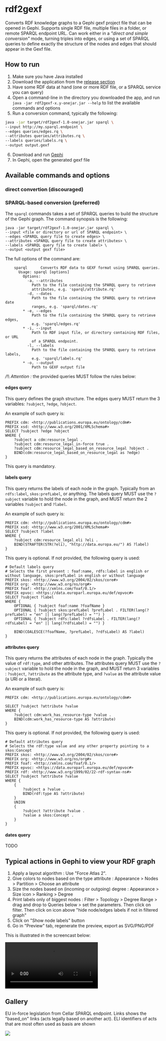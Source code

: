 # rdf2gexf

Converts RDF knowledge graphs to a Gephi gexf project file that can be opened in Gephi. Supports single RDF file, multiple files in a folder, or remote SPARQL endpoint URL. Can work either in a _"direct and simple conversion"_ mode, turning triples into edges, or using a set of SPARQL queries to define exactly the structure of the nodes and edges that should appear in the Gexf file.

## How to run

1. Make sure you have Java installed
2. Download the application from the [release section](https://github.com/sparna-git/rdf2gexf/releases)
3. Have some RDF data at hand (one or more RDF file, or a SPARQL service you can query)
4. Open a command-line in the directory you downloaded the app, and run `java -jar rdf2gexf-x.y-onejar.jar --help` to list the available commands and options
5. Run a conversion command, typically the following:

```sh
java -jar target/rdf2gexf-1.0-onejar.jar sparql \
--input http://my.sparql.endpoint \
--edges queries/edges.rq \
--attributes queries/attributes.rq \
--labels queries/labels.rq \
--output output.gexf
```

6. Download and run [Gephi](https://gephi.org/)
7. In Gephi, open the generated gexf file


## Available commands and options

### direct convertion (discouraged)

### SPARQL-based conversion (preferred)

The `sparql` commands takes a set of SPARQL queries to build the structure of the Gephi graph. The command synopsis is the following:

```
java -jar target/rdf2gexf-1.0-onejar.jar sparql \
--input <file or directory or url of SPARQL endpoint> \
--edges <SPARQL query file to create edges> \
--attributes <SPARQL query file to create attributes> \
--labels <SPARQL query file to create label> \
--output <output gexf file>
```

The full options of the command are:

```
    sparql      Converts RDF data to GEXF format using SPARQL queries.
      Usage: sparql [options]
        Options:
          -a, --attributes
            Path to the file containing the SPARQL query to retrieve 
            attributes, e.g. 'sparql/attribute.rq'
          -d, --dates
            Path to the file containing the SPARQL query to retrieve date 
            ranges, e.g. 'sparql/dates.rq'
        * -e, --edges
            Path to the file containing the SPARQL query to retrieve edges, 
            e.g. 'sparql/edges.rq'
        * -i, --input
            Path to RDF input file, or directory containing RDF files, or URL 
            of a SPARQL endpoint.
          -l, --labels
            Path to the file containing the SPARQL query to retrieve labels, 
            e.g. 'sparql/labels.rq'
        * -o, --output
            Path to GEXF output file
```

*/!\ Attention :* the provided queries MUST follow the rules below:

#### edges query

This query defines the graph structure. 
The edges query MUST return the 3 variables: `?subject`, `?edge`, `?object`.

An example of such query is:

```sparql
PREFIX cdm: <http://publications.europa.eu/ontology/cdm#>
PREFIX xsd: <http://www.w3.org/2001/XMLSchema#>
SELECT ?subject ?edge ?object
WHERE {
    ?subject a cdm:resource_legal .
    ?subject cdm:resource_legal_in-force true .
    ?subject cdm:resource_legal_based_on_resource_legal ?object .
    BIND(cdm:resource_legal_based_on_resource_legal as ?edge)
}
```

This query is mandatory.

#### labels query

This query returns the labels of each node in the graph. Typically from an `rdfs:label`, `skos:prefLabel`, or anything.
The labels query MUST use the `?subject` variable to hold the node in the graph, and MUST return the 2 variables `?subject` and `?label`.

An example of such query is:

```sparql
PREFIX cdm: <http://publications.europa.eu/ontology/cdm#>
PREFIX xsd: <http://www.w3.org/2001/XMLSchema#>
SELECT ?subject ?label
WHERE {
    ?subject cdm:resource_legal_eli ?eli .
    BIND(STRAFTER(STR(?eli), "http://data.europa.eu/") AS ?label)
}
```

This query is optional. If not provided, the following query is used:

```sparql
# Default labels query
# Selects the first present : foaf:name, rdfs:label in english or without language, skos:prefLabel in english or without language
PREFIX skos: <http://www.w3.org/2004/02/skos/core#>
PREFIX org: <http://www.w3.org/ns/org#>
PREFIX foaf: <http://xmlns.com/foaf/0.1/>
PREFIX epvoc: <https://data.europarl.europa.eu/def/epvoc#>
SELECT ?subject ?label
WHERE {
	OPTIONAL { ?subject foaf:name ?foafName }
	OPTIONAL { ?subject skos:prefLabel ?prefLabel . FILTER(lang(?prefLabel) = "en" || lang(?prefLabel) = "") }
	OPTIONAL { ?subject rdfs:label ?rdfsLabel . FILTER(lang(?rdfsLabel) = "en" || lang(?rdfsLabel) = "") }
	
	BIND(COALESCE(?foafName, ?prefLabel, ?rdfsLabel) AS ?label)
}
```

#### attributes query

This query returns the attributes of each node in the graph. Typically the value of `rdf:type`, and other attributes.
The attributes query MUST use the `?subject` variable to hold the node in the graph, and MUST return 3 variables : `?subject`, `?attribute` as the attribute type, and `?value` as the attribute value (a URI or a literal).

An example of such query is:

```sparql
PREFIX cdm: <http://publications.europa.eu/ontology/cdm#>

SELECT ?subject ?attribute ?value
WHERE {
    ?subject cdm:work_has_resource-type ?value .
	BIND(cdm:work_has_resource-type AS ?attribute)
}
```

This query is optional. If not provided, the following query is used:

```sparql
# Default attributes query
# Selects the rdf:type value and any other property pointing to a skos:Concept
PREFIX skos: <http://www.w3.org/2004/02/skos/core#>
PREFIX org: <http://www.w3.org/ns/org#>
PREFIX foaf: <http://xmlns.com/foaf/0.1/>
PREFIX epvoc: <https://data.europarl.europa.eu/def/epvoc#>
PREFIX rdf: <http://www.w3.org/1999/02/22-rdf-syntax-ns#>
SELECT ?subject ?attribute ?value
WHERE {
	{ 
		?subject a ?value .
		BIND(rdf:type AS ?attribute)
	}
	UNION
	{
		?subject ?attribute ?value .
		?value a skos:Concept .
	}
}
```


#### dates query

TODO


## Typical actions in Gephi to view your RDF graph

1. Apply a layout algorithm : Use "Force Atlas 2".
2. Give colors to nodes based on the type attribute : Appearance > Nodes > Partition > Choose an attribute
3. Size the nodes based on (incoming or outgoing) degree : Appearance > Size icon > Ranking > Degree
4. Print labels only of biggest nodes : Filter > Topology > Degree Range > drag and drop to Queries below > set the parameters. Then click on filter. Then click on icon above "hide node/edges labels if not in filtered graph" 
5. Click on "Show node labels" button
6. Go in "Preview" tab, regenerate the preview, export as SVG/PNG/PDF

This is illustrated in the screencast below:

![](docs/gallery/rdf-in-gephi.webm)

## Gallery

EU in-force legislation from Cellar SPARQL endpoint. Links shows the "based_on" links (acts legally based on another act). ELI identifiers of acts that are most often used as basis are shown

![](docs/gallery/cellar.png)

